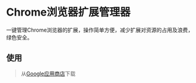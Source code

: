 # Chrome浏览器扩展管理器
一键管理Chrome浏览器的扩展，操作简单方便，减少扩展对资源的占用及浪费，绿色安全。

## 使用
>从[Google应用商店](https://chrome.google.com/webstore/detail/%E6%89%A9%E5%B1%95%E7%AE%A1%E7%90%86%E5%99%A8/gjldcdngmdknpinoemndlidpcabkggco)下载
